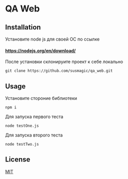 # QA Web

## Installation
Установите node js для своей ОС по ссылке

#### https://nodejs.org/en/download/

После установки склонируите проект к себе локально

```
git clone https://github.com/susmagic/qa_web.git
```

## Usage
Установите стороние библиотеки

```
npm i
```
Для запуска первого теста
```
node testOne.js
```
Для запуска второго теста
```
node testTwo.js
```

## License
[MIT](https://choosealicense.com/licenses/mit/)
